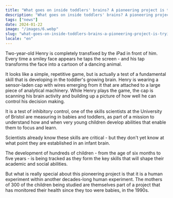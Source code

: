 ```yaml
---
title: "What goes on inside toddlers' brains? A pioneering project is trying to find out"
description: "What goes on inside toddlers' brains? A pioneering project is trying to find out."
tags: ["news"]
date: 2024-01-22
image: "/images/6.webp"
slug: "what-goes-on-inside-toddlers-brains-a-pioneering-project-is-trying-to-find-out"
locale: "en"
---
```


Two-year-old Henry is completely transfixed by the iPad in front of him. Every time a smiley face appears he taps the screen - and his tap transforms the face into a cartoon of a dancing animal.

It looks like a simple, repetitive game, but is actually a test of a fundamental skill that is developing in the toddler's growing brain. Henry is wearing a sensor-laden cap with wires emerging from it that are attached to a large piece of analytical machinery. While Henry plays the game, the cap is scanning his brain activity and building up a picture of how well he can control his decision making.

It is a test of inhibitory control, one of the skills scientists at the University of Bristol are measuring in babies and toddlers, as part of a mission to understand how and when very young children develop abilities that enable them to focus and learn.

Scientists already know these skills are critical - but they don't yet know at what point they are established in an infant brain.

The development of hundreds of children - from the age of six months to five years - is being tracked as they form the key skills that will shape their academic and social abilities.

But what is really special about this pioneering project is that it is a human experiment within another decades-long human experiment. The mothers of 300 of the children being studied are themselves part of a project that has monitored their health since they too were babies, in the 1990s.

